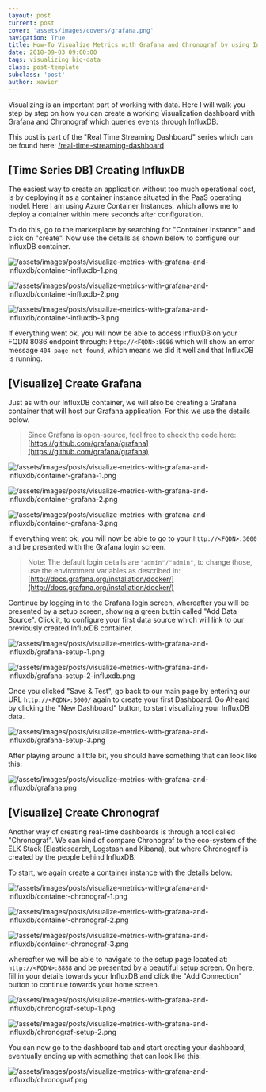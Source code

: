 ```yaml
---
layout: post
current: post
cover: 'assets/images/covers/grafana.png'
navigation: True
title: How-To Visualize Metrics with Grafana and Chronograf by using InfluxDB
date: 2018-09-03 09:00:00
tags: visualizing big-data
class: post-template
subclass: 'post'
author: xavier
---
```


Visualizing is an important part of working with data. Here I will walk you step by step on how you can create a working Visualization dashboard with Grafana and Chronograf which queries events through InfluxDB.

This post is part of the "Real Time Streaming Dashboard" series which can be found here: [/real-time-streaming-dashboard](/real-time-streaming-dashboard)

## [Time Series DB] Creating InfluxDB

The easiest way to create an application without too much operational cost, is by deploying it as a container instance situated in the PaaS operating model. Here I am using Azure Container Instances, which allows me to deploy a container within mere seconds after configuration.

To do this, go to the marketplace by searching for "Container Instance" and click on "create". Now use the details as shown below to configure our InfluxDB container.

![/assets/images/posts/visualize-metrics-with-grafana-and-influxdb/container-influxdb-1.png](/assets/images/posts/visualize-metrics-with-grafana-and-influxdb/container-influxdb-1.png)

![/assets/images/posts/visualize-metrics-with-grafana-and-influxdb/container-influxdb-2.png](/assets/images/posts/visualize-metrics-with-grafana-and-influxdb/container-influxdb-2.png)

![/assets/images/posts/visualize-metrics-with-grafana-and-influxdb/container-influxdb-3.png](/assets/images/posts/visualize-metrics-with-grafana-and-influxdb/container-influxdb-3.png)

If everything went ok, you will now be able to access InfluxDB on your FQDN:8086 endpoint through: `http://<FQDN>:8086` which will show an error message `404 page not found`, which means we did it well and that InfluxDB is running.

## [Visualize] Create Grafana

Just as with our InfluxDB container, we will also be creating a Grafana container that will host our Grafana application. For this we use the details below.

> Since Grafana is open-source, feel free to check the code here: [https://github.com/grafana/grafana](https://github.com/grafana/grafana)

![/assets/images/posts/visualize-metrics-with-grafana-and-influxdb/container-grafana-1.png](/assets/images/posts/visualize-metrics-with-grafana-and-influxdb/container-grafana-1.png)

![/assets/images/posts/visualize-metrics-with-grafana-and-influxdb/container-grafana-2.png](/assets/images/posts/visualize-metrics-with-grafana-and-influxdb/container-grafana-2.png)

![/assets/images/posts/visualize-metrics-with-grafana-and-influxdb/container-grafana-3.png](/assets/images/posts/visualize-metrics-with-grafana-and-influxdb/container-grafana-3.png)

If everything went ok, you will now be able to go to your `http://<FQDN>:3000` and be presented with the Grafana login screen.

> Note: The default login details are `"admin"/"admin"`, to change those, use the environment variables as described in: [http://docs.grafana.org/installation/docker/](http://docs.grafana.org/installation/docker/)

Continue by logging in to the Grafana login screen, whereafter you will be presented by a setup screen, showing a green buttin called "Add Data Source". Click it, to configure your first data source which will link to our previously created InfluxDB container.

![/assets/images/posts/visualize-metrics-with-grafana-and-influxdb/grafana-setup-1.png](/assets/images/posts/visualize-metrics-with-grafana-and-influxdb/grafana-setup-1.png)

![/assets/images/posts/visualize-metrics-with-grafana-and-influxdb/grafana-setup-2-influxdb.png](/assets/images/posts/visualize-metrics-with-grafana-and-influxdb/grafana-setup-2-influxdb.png)

Once you clicked "Save & Test", go back to our main page by entering our URL `http://<FQDN>:3000/` again to create your first Dashboard. Go Aheard by clicking the "New Dashboard" button, to start visualizing your InfluxDB data.

![/assets/images/posts/visualize-metrics-with-grafana-and-influxdb/grafana-setup-3.png](/assets/images/posts/visualize-metrics-with-grafana-and-influxdb/grafana-setup-3.png)

After playing around a little bit, you should have something that can look like this:

![/assets/images/posts/visualize-metrics-with-grafana-and-influxdb/grafana.png](/assets/images/posts/visualize-metrics-with-grafana-and-influxdb/grafana.png)

## [Visualize] Create Chronograf

Another way of creating real-time dashboards is through a tool called "Chronograf". We can kind of compare Chronograf to the eco-system of the ELK Stack (Elasticsearch, Logstash and Kibana), but where Chronograf is created by the people behind InfluxDB.

To start, we again create a container instance with the details below:

![/assets/images/posts/visualize-metrics-with-grafana-and-influxdb/container-chronograf-1.png](/assets/images/posts/visualize-metrics-with-grafana-and-influxdb/container-chronograf-1.png)

![/assets/images/posts/visualize-metrics-with-grafana-and-influxdb/container-chronograf-2.png](/assets/images/posts/visualize-metrics-with-grafana-and-influxdb/container-chronograf-2.png)

![/assets/images/posts/visualize-metrics-with-grafana-and-influxdb/container-chronograf-3.png](/assets/images/posts/visualize-metrics-with-grafana-and-influxdb/container-chronograf-3.png)

whereafter we will be able to navigate to the setup page located at: `http://<FQDN>:8888` and be presented by a beautiful setup screen. On here, fill in your details towards your InfluxDB and click the "Add Connection" button to continue towards your home screen.


![/assets/images/posts/visualize-metrics-with-grafana-and-influxdb/chronograf-setup-1.png](/assets/images/posts/visualize-metrics-with-grafana-and-influxdb/chronograf-setup-1.png)

![/assets/images/posts/visualize-metrics-with-grafana-and-influxdb/chronograf-setup-2.png](/assets/images/posts/visualize-metrics-with-grafana-and-influxdb/chronograf-setup-2.png)


You can now go to the dashboard tab and start creating your dashboard, eventually ending up with something that can look like this:

![/assets/images/posts/visualize-metrics-with-grafana-and-influxdb/chronograf.png](/assets/images/posts/visualize-metrics-with-grafana-and-influxdb/chronograf.png)